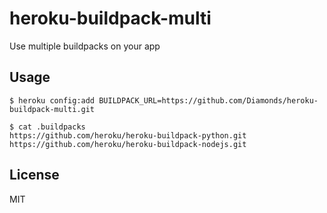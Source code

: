 # heroku-buildpack-multi

Use multiple buildpacks on your app

## Usage

    $ heroku config:add BUILDPACK_URL=https://github.com/Diamonds/heroku-buildpack-multi.git

    $ cat .buildpacks
    https://github.com/heroku/heroku-buildpack-python.git
    https://github.com/heroku/heroku-buildpack-nodejs.git

## License

MIT
